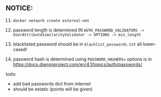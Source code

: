 ## NOTICE:
11. `docker network create external-net`

1. password length is determined IN `AUTH_PASSWORD_VALIDATORS -> UserAttributeSimilarityValidator -> OPTIONS -> min_length`
2. blacklisted password should be in `blacklist_passwords.txt` all lower-cased!
3. password hash is determined using `PASSWORD_HASHERS=` options is in https://docs.djangoproject.com/en/4.1/topics/auth/passwords/


todo:
- add bad passwords dict from internet
- should be estatic (points will be given)
